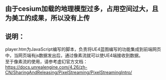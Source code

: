 ## 由于cesium加载的地理模型过多，占用空间过大，且为美工的成果，所以没有上传
## 说明： 
player.htm为JavaScript编写的脚本，负责将UE4蓝图编写的功能集成到前端网页中，当网页端有js数据发出后，通过像素流就可以使UE4端接收到数据。  
至于像素流的使用，请参考虚幻官方文档：https://docs.unrealengine.com/4.26/zh-CN/SharingAndReleasing/PixelStreaming/PixelStreamingIntro/
